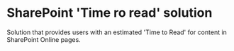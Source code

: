 # SharePoint 'Time ro read' solution
Solution that provides users with an estimated 'Time to Read' for content in SharePoint Online pages.
